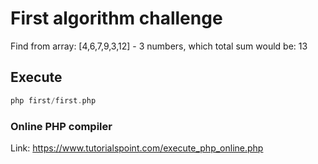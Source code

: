 # First algorithm challenge
Find from array: [4,6,7,9,3,12] - 3 numbers, which total sum would be: 13

## Execute
```php
php first/first.php
```

### Online PHP compiler
Link: https://www.tutorialspoint.com/execute_php_online.php
